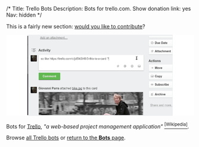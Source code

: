/*
Title: Trello Bots
Description: Bots for trello.com.
Show donation link: yes
Nav: hidden
*/


<div class="note">
This is a fairly new section: <a href="https://github.com/botwiki/botwiki.org">would you like to contribute</a>?
</div>

<p class="screenshot float-right">
  <a href="/bots/trello-bots/refbot">
    <img src="/content/bots/trello-bots/images/refbot.png">
  </a>
</p>


Bots for [Trello](https://www.trello.com/), *"a web-based project management application"* [<sup>[Wikipedia]</sup>](https://en.wikipedia.org/wiki/Trello).


Browse [all Trello bots](/tag/trellobot) or [return to the **Bots** page](/bots).

